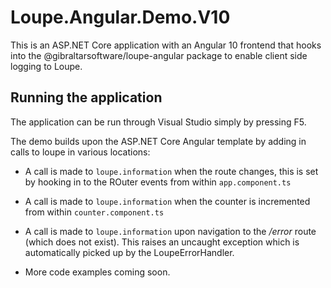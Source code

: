 # Loupe.Angular.Demo.V10

This is an ASP.NET Core application with an Angular 10 frontend that hooks into the @gibraltarsoftware/loupe-angular package to enable client side logging to Loupe.

## Running the application

The application can be run through Visual Studio simply by pressing F5. 

The demo builds upon the ASP.NET Core Angular template by adding in calls to loupe in various locations:

* A call is made to <code>loupe.information</code> when the route changes, this is set by hooking in to the ROuter events from within <code>app.component.ts</code>

* A call is made to <code>loupe.information</code> when the counter is incremented from within <code>counter.component.ts</code>

* A call is made to <code>loupe.information</code> upon navigation to the */error* route (which does not exist). This raises an uncaught exception which is automatically picked up by the LoupeErrorHandler.

* More code examples coming soon.